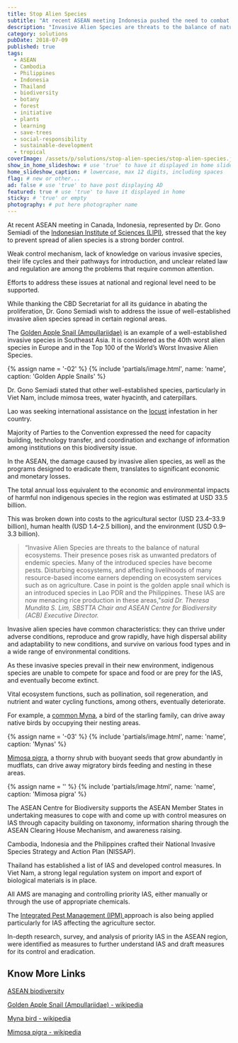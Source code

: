 ```yaml
---
title: Stop Alien Species
subtitle: "At recent ASEAN meeting Indonesia pushed the need to combat invasive alien species."
description: "Invasive Alien Species are threats to the balance of natural ecosystems. Their presence poses risk as unwanted predators of endemic species."
category: solutions
pubDate: 2018-07-09
published: true
tags:
  - ASEAN
  - Cambodia
  - Philippines
  - Indonesia
  - Thailand
  - biodiversity
  - botany
  - forest
  - initiative
  - plants
  - learning
  - save-trees
  - social-responsibility
  - sustainable-development
  - tropical
coverImage: /assets/p/solutions/stop-alien-species/stop-alien-species.jpg
show_in_home_slideshow: # use 'true' to have it displayed in home slideshow
home_slideshow_caption: # lowercase, max 12 digits, including spaces
flag: # new or other...
ad: false # use 'true' to have post displaying AD
featured: true # use 'true' to have it displayed in home
sticky: # 'true' or empty
photography: # put here photographer name
---
```


At recent ASEAN meeting in Canada, Indonesia, represented by Dr. Gono Semiadi of the [Indonesian Institute of Sciences (LIPI)](https://en.wikipedia.org/wiki/Indonesian_Institute_of_Sciences), stressed that the key to prevent spread of alien species is a strong border control.

Weak control mechanism, lack of knowledge on various invasive species, their life cycles and their pathways for introduction, and unclear related law and regulation are among the problems that require common attention.

Efforts to address these issues at national and regional level need to be supported.

While thanking the CBD Secretariat for all its guidance in abating the proliferation, Dr. Gono Semiadi wish to address the issue of well-established invasive alien species spread in certain regional areas.

The [Golden Apple Snail (Ampullariidae)](https://en.wikipedia.org/wiki/Ampullariidae) is an example of a well-established invasive species in Southeast Asia. It is considered as the 40th worst alien species in Europe and in the Top 100 of the World’s Worst Invasive Alien Species.

{% assign name = '-02' %}
{% include 'partials/image.html', name: 'name', caption: 'Golden Apple Snails' %}

Dr. Gono Semiadi stated that other well-established species, particularly in Viet Nam, include mimosa trees, water hyacinth, and caterpillars.

Lao was seeking international assistance on the [locust](https://en.wikipedia.org/wiki/Locust) infestation in her country.

Majority of Parties to the Convention expressed the need for capacity building, technology transfer, and coordination and exchange of information among institutions on this biodiversity issue.

In the ASEAN, the damage caused by invasive alien species, as well as the programs designed to eradicate them, translates to significant economic and monetary losses.

The total annual loss equivalent to the economic and environmental impacts of harmful non indigenous species in the region was estimated at USD 33.5 billion.

This was broken down into costs to the agricultural sector (USD 23.4–33.9 billion), human health (USD 1.4–2.5 billion), and the environment (USD 0.9–3.3 billion).

> “Invasive Alien Species are threats to the balance of natural ecosystems. Their presence poses risk as unwanted predators of endemic species. Many of the introduced species have become pests. Disturbing ecosystems, and affecting livelihoods of many resource-based income earners depending on ecosystem services such as on agriculture. Case in point is the golden apple snail which is an introduced species in Lao PDR and the Philippines. These IAS are now menacing rice production in these areas,”_said Dr. Theresa Mundita S. Lim, SBSTTA Chair and ASEAN Centre for Biodiversity (ACB) Executive Director._

Invasive alien species have common characteristics: they can thrive under adverse conditions, reproduce and grow rapidly, have high dispersal ability and adaptability to new conditions, and survive on various food types and in a wide range of environmental conditions.

As these invasive species prevail in their new environment, indigenous species are unable to compete for space and food or are prey for the IAS, and eventually become extinct.

Vital ecosystem functions, such as pollination, soil regeneration, and nutrient and water cycling functions, among others, eventually deteriorate.

For example, a [common Myna](https://en.wikipedia.org/wiki/Myna), a bird of the starling family, can drive away native birds by occupying their nesting areas.

{% assign name = '-03' %}
{% include 'partials/image.html', name: 'name', caption: 'Mynas' %}

[Mimosa pigra](https://en.wikipedia.org/wiki/Mimosa_pigra), a thorny shrub with buoyant seeds that grow abundantly in mudflats, can drive away migratory birds feeding and nesting in these areas.

{% assign name = '' %}
{% include 'partials/image.html', name: 'name', caption: 'Mimosa pigra' %}

The ASEAN Centre for Biodiversity supports the ASEAN Member States in undertaking measures to cope with and come up with control measures on IAS through capacity building on taxonomy, information sharing through the ASEAN Clearing House Mechanism, and awareness raising.

Cambodia, Indonesia and the Philippines crafted their National Invasive Species Strategy and Action Plan (NISSAP).

Thailand has established a list of IAS and developed control measures. In Viet Nam, a strong legal regulation system on import and export of biological materials is in place.

All AMS are managing and controlling priority IAS, either manually or through the use of appropriate chemicals.

The [Integrated Pest Management (IPM) ](https://en.wikipedia.org/wiki/Integrated_pest_management) approach is also being applied particularly for IAS affecting the agriculture sector.

In-depth research, survey, and analysis of priority IAS in the ASEAN region, were identified as measures to further understand IAS and draft measures for its control and eradication.

## Know More Links

[ASEAN biodiversity](http://aseanbiodiversity.org/2018/07/10/indonesia-stresses-need-to-combat-invasive-alien-species/)

[Golden Apple Snail (Ampullariidae) - wikipedia](https://en.wikipedia.org/wiki/Ampullariidae)

[Myna bird - wikipedia](https://en.wikipedia.org/wiki/Myna)

[Mimosa pigra - wikipedia](https://en.wikipedia.org/wiki/Mimosa_pigra)
